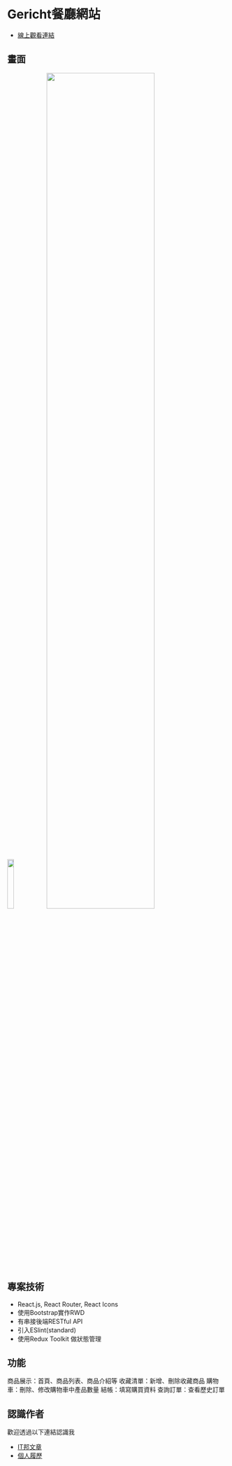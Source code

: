 # Gericht餐廳網站

- [線上觀看連結](https://gericht-rwd.vercel.app/)


## 畫面
<img src="https://github.com/andychen-web/restaurant-react-RWD/assets/79246459/7f314889-f137-463e-9e7b-73650e0a5b9e" width="17%">
<img src="https://github.com/andychen-web/restaurant-react-RWD/assets/79246459/9d971ff3-3e67-44a2-99e3-b42eca82cce3" width="70%">


## 專案技術
- React.js, React Router, React Icons
- 使用Bootstrap實作RWD
- 有串接後端RESTful API 
- 引入ESlint(standard)
- 使用Redux Toolkit 做狀態管理

## 功能
商品展示：首頁、商品列表、商品介紹等
收藏清單：新增、刪除收藏商品
購物車：刪除、修改購物車中產品數量
結帳：填寫購買資料
查詢訂單：查看歷史訂單


## 認識作者

歡迎透過以下連結認識我

- [IT邦文章](https://ithelp.ithome.com.tw/users/20151785/articles)
- [個人履歷](https://www.cakeresume.com/andy-792004)
